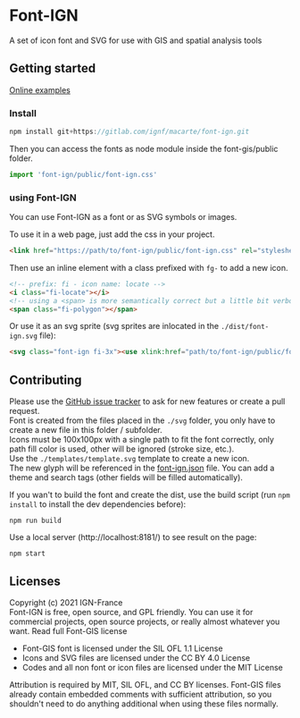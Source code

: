 # Font-IGN
A set of icon font and SVG for use with GIS and spatial analysis tools

## Getting started

[Online examples]()

### Install

```javascript
npm install git+https://gitlab.com/ignf/macarte/font-ign.git 
```

Then you can access the fonts as node module inside the font-gis/public folder.
```javascript
import 'font-ign/public/font-ign.css'
```

### using Font-IGN

You can use Font-IGN as a font or as SVG symbols or images.

To use it in a web page, just add the css in your project.
```html
<link href="https://path/to/font-ign/public/font-ign.css" rel="stylesheet" />
```
Then use an inline element with a class prefixed with `fg-` to add a new icon.    
```html
<!-- prefix: fi - icon name: locate -->
<i class="fi-locate"></i>
<!-- using a <span> is more semantically correct but a little bit verbose. -->
<span class="fi-polygon"></span>
```
Or use it as an svg sprite (svg sprites are inlocated in the `./dist/font-ign.svg` file):    
```html
<svg class="font-ign fi-3x"><use xlink:href="path/to/font-ign/public/font-ign.svg#fg-polygon" /></svg>
```

## Contributing

Please use the [GitHub issue tracker](https://github.com/IGNF-Ma-carte/font-ign/issues) to ask for new features 
or create a pull request.    
Font is created from the files placed in the `./svg` folder, you only have to create a new file in this folder / subfolder.    
Icons must be 100x100px with a single path to fit the font correctly, only path fill color is used, other will be ignored (stroke size, etc.).    
Use the `./templates/template.svg` template to create a new icon.  
The new glyph will be referenced in the [font-ign.json]() file. You can add a theme and search tags 
(other fields will be filled automatically).

If you wan't to build the font and create the dist, use the build script (run `npm install` to install the dev dependencies before):
```console
npm run build
```
Use a local server (http://localhost:8181/) to see result on the page:
```console
npm start
```

## Licenses

Copyright (c) 2021 IGN-France   
Font-IGN is free, open source, and GPL friendly. You can use it for commercial projects, open source projects, or really almost whatever you want. Read full Font-GIS license

* Font-GIS font is licensed under the SIL OFL 1.1 License
* Icons and SVG files are licensed under the CC BY 4.0 License
* Codes and all non font or icon files are licensed under the MIT License

Attribution is required by MIT, SIL OFL, and CC BY licenses. Font-GIS files already contain embedded comments with sufficient attribution, so you shouldn't need to do anything additional when using these files normally.
